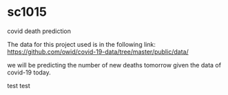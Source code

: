 # sc1015
covid death prediction

The data for this project used is in the following link: https://github.com/owid/covid-19-data/tree/master/public/data/

we will be predicting the number of new deaths tomorrow given the data of covid-19 today.

test test
